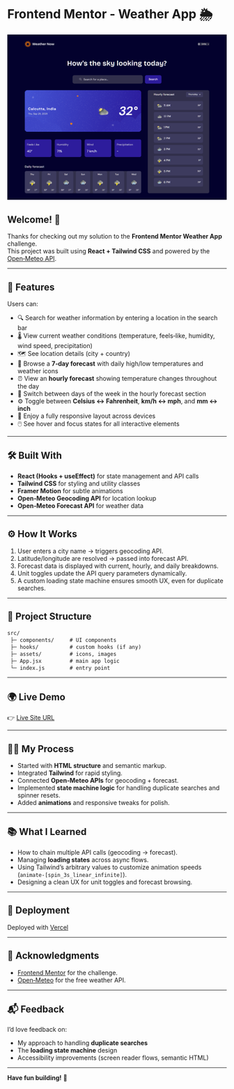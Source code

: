 # Frontend Mentor - Weather App 🌦️

![Design preview for the Weather app coding challenge](./preview.png)

## Welcome! 👋

Thanks for checking out my solution to the **Frontend Mentor Weather App** challenge.  
This project was built using **React + Tailwind CSS** and powered by the [Open‑Meteo API](https://open-meteo.com/).

---

## 🚀 Features

Users can:

- 🔍 Search for weather information by entering a location in the search bar  
- 🌡️ View current weather conditions (temperature, feels‑like, humidity, wind speed, precipitation)  
- 🗺️ See location details (city + country)  
- 📅 Browse a **7‑day forecast** with daily high/low temperatures and weather icons  
- ⏰ View an **hourly forecast** showing temperature changes throughout the day  
- 📌 Switch between days of the week in the hourly forecast section  
- ⚙️ Toggle between **Celsius ↔ Fahrenheit**, **km/h ↔ mph**, and **mm ↔ inch**  
- 📱 Enjoy a fully responsive layout across devices  
- 🖱️ See hover and focus states for all interactive elements  

---

## 🛠️ Built With

- **React (Hooks + useEffect)** for state management and API calls  
- **Tailwind CSS** for styling and utility classes  
- **Framer Motion** for subtle animations  
- **Open‑Meteo Geocoding API** for location lookup  
- **Open‑Meteo Forecast API** for weather data  

---

## ⚙️ How It Works

1. User enters a city name → triggers geocoding API.  
2. Latitude/longitude are resolved → passed into forecast API.  
3. Forecast data is displayed with current, hourly, and daily breakdowns.  
4. Unit toggles update the API query parameters dynamically.  
5. A custom loading state machine ensures smooth UX, even for duplicate searches.  

---

## 📂 Project Structure

```
src/
 ├─ components/     # UI components
 ├─ hooks/          # custom hooks (if any)
 ├─ assets/         # icons, images
 ├─ App.jsx         # main app logic
 └─ index.js        # entry point
```

---

## 🌍 Live Demo

👉 [Live Site URL](https://weather-app-main-lyart.vercel.app)  


---

## 🧑‍💻 My Process

- Started with **HTML structure** and semantic markup.  
- Integrated **Tailwind** for rapid styling.  
- Connected **Open‑Meteo APIs** for geocoding + forecast.  
- Implemented **state machine logic** for handling duplicate searches and spinner resets.  
- Added **animations** and responsive tweaks for polish.  

---

## 📚 What I Learned

- How to chain multiple API calls (geocoding → forecast).  
- Managing **loading states** across async flows.  
- Using Tailwind’s arbitrary values to customize animation speeds (`animate-[spin_3s_linear_infinite]`).  
- Designing a clean UX for unit toggles and forecast browsing.  

---

## 🚀 Deployment

Deployed with [Vercel](https://weather-app-main-lyart.vercel.app)

---

## 🙌 Acknowledgments

- [Frontend Mentor](https://www.frontendmentor.io) for the challenge.  
- [Open‑Meteo](https://open-meteo.com/) for the free weather API.  

---

## 📬 Feedback

I’d love feedback on:
- My approach to handling **duplicate searches**  
- The **loading state machine** design  
- Accessibility improvements (screen reader flows, semantic HTML)

---

**Have fun building!** 🚀


